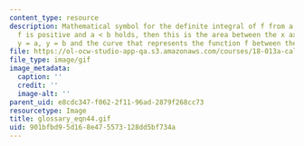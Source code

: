```yaml
---
content_type: resource
description: Mathematical symbol for the definite integral of f from a to b. When
  f is positive and a < b holds, then this is the area between the x axis the lines
  y = a, y = b and the curve that represents the function f between these lines.
file: https://ol-ocw-studio-app-qa.s3.amazonaws.com/courses/18-013a-calculus-with-applications-spring-2005/901bfbd95d168e475573128dd5bf734a_glossary_eqn44.gif
file_type: image/gif
image_metadata:
  caption: ''
  credit: ''
  image-alt: ''
parent_uid: e8cdc347-f062-2f11-96ad-2879f268cc73
resourcetype: Image
title: glossary_eqn44.gif
uid: 901bfbd9-5d16-8e47-5573-128dd5bf734a
---
```

